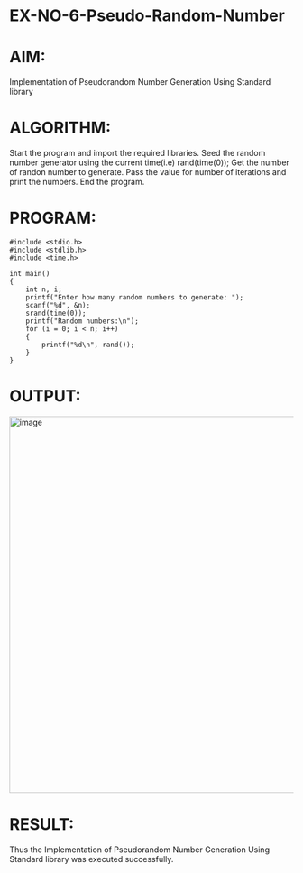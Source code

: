 # EX-NO-6-Pseudo-Random-Number

# AIM: 
Implementation of Pseudorandom Number Generation Using Standard library

# ALGORITHM:
Start the program and import the required libraries.
Seed the random number generator using the current time(i.e) rand(time(0));
Get the number of randon number to generate.
Pass the value for number of iterations and print the numbers.
End the program.

# PROGRAM:
```
#include <stdio.h>
#include <stdlib.h>
#include <time.h>

int main()
{
    int n, i;
    printf("Enter how many random numbers to generate: ");
    scanf("%d", &n);
    srand(time(0));
    printf("Random numbers:\n");
    for (i = 0; i < n; i++) 
    {
        printf("%d\n", rand());
    }
}
```

# OUTPUT:

<img width="774" height="668" alt="image" src="https://github.com/user-attachments/assets/893fe787-9b0e-41ea-bd2b-171fcf932e47" />



# RESULT:
Thus the Implementation of Pseudorandom Number Generation Using Standard library was executed successfully.
